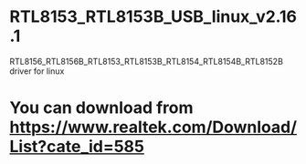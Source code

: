 # RTL8153_RTL8153B_USB_linux_v2.16.1
RTL8156_RTL8156B_RTL8153_RTL8153B_RTL8154_RTL8154B_RTL8152B driver for linux
# You can download from https://www.realtek.com/Download/List?cate_id=585
